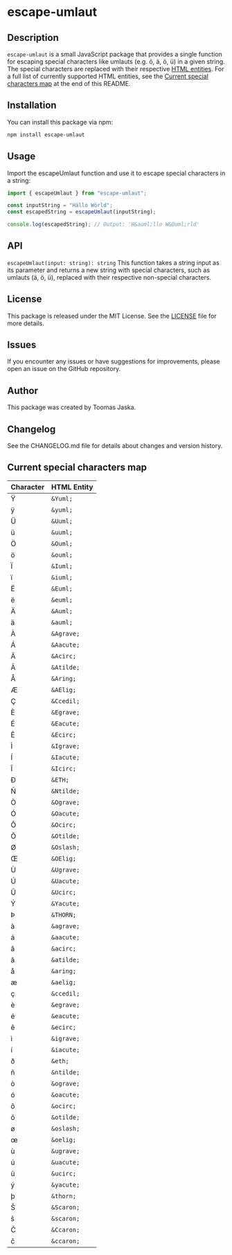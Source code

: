 # escape-umlaut

## Description

`escape-umlaut` is a small JavaScript package that provides a single function for escaping special characters like umlauts (e.g. õ, ä, ö, ü) in a given string. The special characters are replaced with their respective [HTML entities](https://developer.mozilla.org/en-US/docs/Glossary/Entity). For a full list of currently supported HTML entities, see the [Current special characters map](#current-special-characters-map) at the end of this README.

## Installation

You can install this package via npm:

```bash
npm install escape-umlaut
```

## Usage

Import the escapeUmlaut function and use it to escape special characters in a string:

```typescript
import { escapeUmlaut } from "escape-umlaut";

const inputString = "Hällo Wörld";
const escapedString = escapeUmlaut(inputString);

console.log(escapedString); // Output: 'H&auml;llo W&Ouml;rld'
```

## API

`escapeUmlaut(input: string): string`
This function takes a string input as its parameter and returns a new string with special characters, such as umlauts (ä, ö, ü), replaced with their respective non-special characters.

## License

This package is released under the MIT License. See the [LICENSE](LICENSE) file for more details.

## Issues

If you encounter any issues or have suggestions for improvements, please open an issue on the GitHub repository.

## Author

This package was created by Toomas Jaska.

## Changelog

See the CHANGELOG.md file for details about changes and version history.

## Current special characters map

| Character | HTML Entity |
| --------- | ----------- |
| Ÿ         | `&Yuml;`    |
| ÿ         | `&yuml;`    |
| Ü         | `&Uuml;`    |
| ü         | `&uuml;`    |
| Ö         | `&Ouml;`    |
| ö         | `&ouml;`    |
| Ï         | `&Iuml;`    |
| ï         | `&iuml;`    |
| Ë         | `&Euml;`    |
| ë         | `&euml;`    |
| Ä         | `&Auml;`    |
| ä         | `&auml;`    |
| À         | `&Agrave;`  |
| Á         | `&Aacute;`  |
| Â         | `&Acirc;`   |
| Ã         | `&Atilde;`  |
| Å         | `&Aring;`   |
| Æ         | `&AElig;`   |
| Ç         | `&Ccedil;`  |
| È         | `&Egrave;`  |
| É         | `&Eacute;`  |
| Ê         | `&Ecirc;`   |
| Ì         | `&Igrave;`  |
| Í         | `&Iacute;`  |
| Î         | `&Icirc;`   |
| Ð         | `&ETH;`     |
| Ñ         | `&Ntilde;`  |
| Ò         | `&Ograve;`  |
| Ó         | `&Oacute;`  |
| Ô         | `&Ocirc;`   |
| Õ         | `&Otilde;`  |
| Ø         | `&Oslash;`  |
| Œ         | `&OElig;`   |
| Ù         | `&Ugrave;`  |
| Ú         | `&Uacute;`  |
| Û         | `&Ucirc;`   |
| Ý         | `&Yacute;`  |
| Þ         | `&THORN;`   |
| à         | `&agrave;`  |
| á         | `&aacute;`  |
| â         | `&acirc;`   |
| ã         | `&atilde;`  |
| å         | `&aring;`   |
| æ         | `&aelig;`   |
| ç         | `&ccedil;`  |
| è         | `&egrave;`  |
| é         | `&eacute;`  |
| ê         | `&ecirc;`   |
| ì         | `&igrave;`  |
| í         | `&iacute;`  |
| ð         | `&eth;`     |
| ñ         | `&ntilde;`  |
| ò         | `&ograve;`  |
| ó         | `&oacute;`  |
| ô         | `&ocirc;`   |
| õ         | `&otilde;`  |
| ø         | `&oslash;`  |
| œ         | `&oelig;`   |
| ù         | `&ugrave;`  |
| ú         | `&uacute;`  |
| û         | `&ucirc;`   |
| ý         | `&yacute;`  |
| þ         | `&thorn;`   |
| Š         | `&Scaron;`  |
| š         | `&scaron;`  |
| Č         | `&Ccaron;`  |
| č         | `&ccaron;`  |

